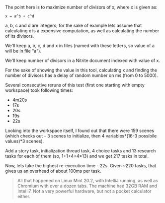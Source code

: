 The point here is to maximize number of divisors of x, where x is given as:

    x = a^b + c^d

a, b, c and d are integers; for the sake of example lets assume that calculating x is a expensive computation, as well
as calculating the number of its divisors.

We'll keep a, b, c, d and x in files (named with these letters, so value of a will be in file "a").

We'll keep number of divisors in a Nitrite document indexed with value of x.

For the sake of showing the value in this tool, calculating x and finding the number of divisors has a delay of random 
number on ms (from 0 to 5000).

Several consecutive reruns of this test (first one starting with empty workspace) took following times:
- 4m20s
- 17s
- 20s
- 19s
- 22s

Looking into the workspace itself, I found out that there were 159 scenes 
(which checks out - 3 scenes to initialize, then 4 variables*(16-3 possibile values)*3 scenes).

Add a story task, initialization thread task, 4 choice tasks and 13 research tasks for each of them (so, 1+1+4+4*13)
and we get 217 tasks in total.

Now, lets take the highest re-execution time - 22s. Given ~220 tasks, that gives us an overhead of about 100ms per task.

> All that happened on Linux Mint 20.2, with IntelliJ running, as well as Chromium with over a dozen tabs. The machine
> had 32GB RAM and Intel i7. Not a very powerful hardware, but not a pocket calculator either. 
